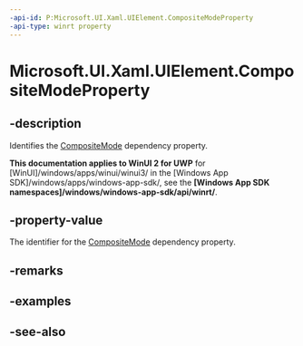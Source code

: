 ```yaml
---
-api-id: P:Microsoft.UI.Xaml.UIElement.CompositeModeProperty
-api-type: winrt property
---
```


<!-- Property syntax
public Windows.UI.Xaml.DependencyProperty CompositeModeProperty { get; }
-->

# Microsoft.UI.Xaml.UIElement.CompositeModeProperty

## -description
Identifies the [CompositeMode](uielement_compositemode.md) dependency property.

**This documentation applies to WinUI 2 for UWP** for [WinUI]/windows/apps/winui/winui3/ in the [Windows App SDK]/windows/apps/windows-app-sdk/, see the **[Windows App SDK namespaces]/windows/windows-app-sdk/api/winrt/**.

## -property-value
The identifier for the [CompositeMode](uielement_compositemode.md) dependency property.

## -remarks

## -examples

## -see-also
